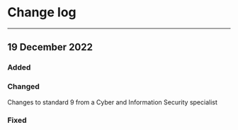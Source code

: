 # Change log



---
## 19 December 2022

### Added


### Changed
Changes to standard 9 from a Cyber and Information Security specialist


### Fixed
